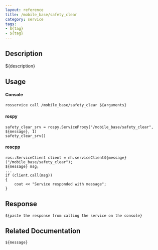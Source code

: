 ```yaml
---
layout: reference
title: /mobile_base/safety_clear
category: service
tags: 
- ${tag} 
- ${tag}
---
```


## Description
${description}

## Usage
#### Console
```
rosservice call /mobile_base/safety_clear ${arguments}
```

#### rospy
```
safety_clear_srv = rospy.ServiceProxy("/mobile_base/safety_clear", ${message}, 1)
safety_clear_srv()
```

#### roscpp
```
ros::ServiceClient client = nh.serviceClient${message}("/mobile_base/safety_clear");
${message} msg;
...
if (client.call(msg))
{
    cout << "Service responded with message";
}
```

## Response
```
${paste the response from calling the service on the console}
```

## Related Documentation
``${message}``  
